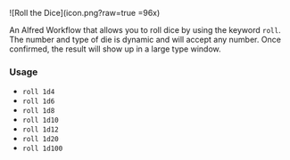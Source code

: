 ![Roll the Dice](icon.png?raw=true =96x)

An Alfred Workflow that allows you to roll dice by using the keyword `roll`. The number and type of die is dynamic and will accept any number. Once confirmed, the result will show up in a large type window.

### Usage

* `roll 1d4`
* `roll 1d6`
* `roll 1d8`
* `roll 1d10`
* `roll 1d12`
* `roll 1d20`
* `roll 1d100`
